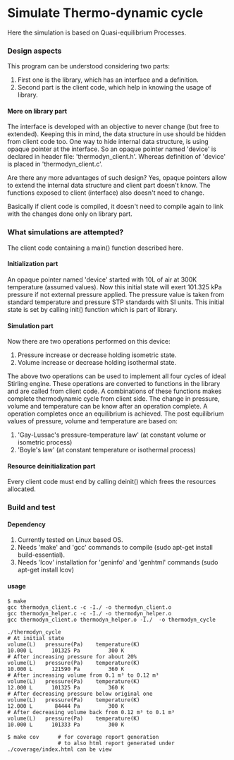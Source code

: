 # Simulate Thermo-dynamic cycle

Here the simulation is based on Quasi-equilibrium Processes.

### Design aspects

This program can be understood considering two parts:

1. First one is the library, which has an interface and a definition.
2. Second part is the client code, which help in knowing the usage of library.

#### More on library part

The interface is developed with an objective to never change (but free to extended).
Keeping this in mind, the data structure in use should be hidden from client code too.
One way to hide internal data structure, is using opaque pointer at the interface.
So an opaque pointer named 'device' is declared in header file: 'thermodyn_client.h'.
Whereas definition of 'device' is placed in 'thermodyn_client.c'.

Are there any more advantages of such design?
Yes, opaque pointers allow to extend the internal data structure and client part doesn't know.
The functions exposed to client (interface) also doesn't need to change.

Basically if client code is compiled,
it doesn't need to compile again to link with the changes done only on library part.

### What simulations are attempted?

The client code containing a main() function described here.

#### Initialization part

An opaque pointer named 'device' started with 10L of air at 300K temperature (assumed values).
Now this initial state will exert 101.325 kPa pressure if not external pressure applied.
The pressure value is taken from standard temperature and pressure STP standards with SI units.
This initial state is set by calling init() function which is part of library.

#### Simulation part

Now there are two operations performed on this device:

1. Pressure increase or decrease holding isometric state.
2. Volume increase or decrease holding isothermal state.

The above two operations can be used to implement all four cycles of ideal Stirling engine.
These operations are converted to functions in the library and are called from client code.
A combinations of these functions makes complete thermodynamic cycle from client side.
The change in pressure, volume and temperature can be know after an operation complete.
A operation completes once an equilibrium is achieved.
The post equilibrium values of pressure, volume and temperature are based on:

1. 'Gay-Lussac's pressure-temperature law' (at constant volume or isometric process)
2. 'Boyle's law' (at constant temperature or isothermal process)

#### Resource deinitialization part

Every client code must end by calling deinit() which frees the resources allocated.

### Build and test

#### Dependency

1. Currently tested on Linux based OS.
2. Needs 'make' and 'gcc' commands to compile (sudo apt-get install build-essential).
3. Needs 'lcov' installation for 'geninfo' and 'genhtml' commands (sudo apt-get install lcov)

#### usage

	$ make
	gcc thermodyn_client.c -c -I./ -o thermodyn_client.o
	gcc thermodyn_helper.c -c -I./ -o thermodyn_helper.o
	gcc thermodyn_client.o thermodyn_helper.o -I./  -o thermodyn_cycle
	
	./thermodyn_cycle
	# At initial state
	volume(L)	pressure(Pa)	temperature(K)
	10.000 L	  101325 Pa	        300 K
	# After increasing pressure for about 20%
	volume(L)	pressure(Pa)	temperature(K)
	10.000 L	  121590 Pa	        360 K
	# After increasing volume from 0.1 m³ to 0.12 m³
	volume(L)	pressure(Pa)	temperature(K)
	12.000 L	  101325 Pa	        360 K
	# After decreasing pressure below original one
	volume(L)	pressure(Pa)	temperature(K)
	12.000 L	   84444 Pa	        300 K
	# After decreasing volume back from 0.12 m³ to 0.1 m³
	volume(L)	pressure(Pa)	temperature(K)
	10.000 L	  101333 Pa	        300 K

	$ make cov      # for coverage report generation
	                # to also html report generated under ./coverage/index.html can be view
